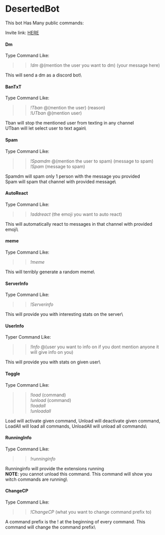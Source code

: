 # DesertedBot
This bot Has Many public commands:

Invite link: [HERE](https://discord.com/api/oauth2/authorize?client_id=763422049871331339&permissions=8&scope=bot)

#### **Dm**
Type Command Like:
>>*!dm* @(mention the user you want to dm) (your message here)

This will send a dm as a discord bot\

#### **BanTxT**
Type Command Like:
>>*!Tban* @(mention the user) (reason)\
>>*!UTban* @(mention user)

Tban will stop the mentioned user from texting in any channel\
UTban will let select user to text again\

#### **Spam**
Type Command Like:
>>*!Spamdm* @(mention the user to spam) (message to spam)\
>>*!Spam* (message to spam)

Spamdm will spam only 1 person with the message you provided\
Spam will spam that channel with provided message\

#### **AutoReact**
Type Command Like:
>>*!addreact* (the emoji you want to auto react)

This will automatically react to messages in that channel with provided emoji\

#### **meme**
Type Command Like:
>>*!meme*

This will terribly generate a random meme\

#### **ServerInfo**
Type Command Like:
>>*!Serverinfo*

This will provide you with interesting stats on the server\

#### **UserInfo**
Typer Command Like:
>>*!Info* @(user you want to info on if you dont mention anyone it will give info on you)

This will provide you with stats on given user\

#### **Toggle**
Type Command Like:
>>*!load* (command)\
>>*!unload* (command)\
>>*!loadall*\
>>*!unloadall*

Load will activate given command, Unload will deactivate given command, LoadAll will load all commands, UnloadAll will unload all commands\

#### **RunningInfo**
Type Command Like:
>>*!runninginfo*

Runninginfo will provide the extensions running\
**NOTE**: you cannot unload this command. This command will show you witch commands are running\

#### **ChangeCP**
Type Command Like:
>>*!ChangeCP* (what you want to change command prefix to)

A command prefix is the ! at the beginning of every command. This command will change the command prefix\
